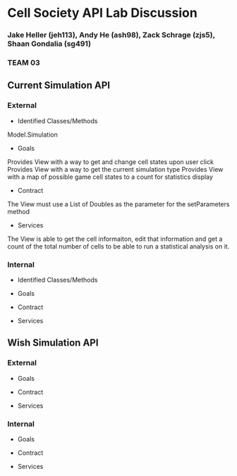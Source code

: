 # Cell Society API Lab Discussion
### Jake Heller (jeh113), Andy He (ash98), Zack Schrage (zjs5), Shaan Gondalia (sg491)
### TEAM 03


## Current Simulation API

### External

* Identified Classes/Methods

Model.Simulation

* Goals

Provides View with a way to get and change cell states upon user click 
Provides View with a way to get the current simulation type
Provides View with a map of possible game cell states to a count for statistics display

* Contract

The View must use a List of Doubles as the parameter for the setParameters method

* Services

The View is able to get the cell informaiton, edit that information and get a count of the total number of cells to be able to run a statistical analysis on it.


### Internal

* Identified Classes/Methods

* Goals

* Contract

* Services



## Wish Simulation API

### External

* Goals

* Contract

* Services


### Internal

* Goals

* Contract

* Services
